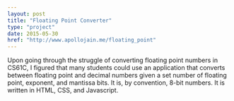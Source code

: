 ```yaml
---
layout: post
title: "Floating Point Converter"
type: "project"
date: 2015-05-30
href: "http://www.apollojain.me/floating_point"
---
```


Upon going through the struggle of converting floating point numbers in CS61C, I figured that many students could use an application that converts between floating point and decimal numbers given a set number of floating point, exponent, and mantissa bits. It is, by convention, 8-bit numbers. It is written in HTML, CSS, and Javascript. 